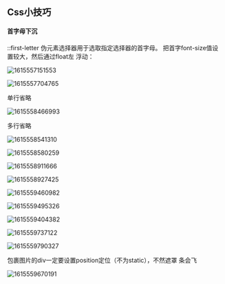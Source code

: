 

## Css小技巧

#### 首字母下沉

 ::first-letter 伪元素选择器⽤于选取指定选择器的⾸字⺟。  把⾸字font-size值设置较⼤，然后通过float左 浮动： 

![1615557151553](C:\Users\admin\AppData\Roaming\Typora\typora-user-images\1615557151553.png)

![1615557704765](C:\Users\admin\AppData\Roaming\Typora\typora-user-images\1615557704765.png)

单行省略

![1615558466993](D:\Note\class-advanced\vue-advanced\Css小技巧.assets\1615558466993.png)

多行省略

![1615558541310](D:\Note\class-advanced\vue-advanced\Css小技巧.assets\1615558541310.png)

![1615558580259](D:\Note\class-advanced\vue-advanced\Css小技巧.assets\1615558580259.png)

![1615558911666](D:\Note\class-advanced\vue-advanced\Css小技巧.assets\1615558911666.png)

![1615558927425](D:\Note\class-advanced\vue-advanced\Css小技巧.assets\1615558927425.png)

![1615559460982](D:\Note\class-advanced\vue-advanced\Css小技巧.assets\1615559460982.png)

![1615559495326](D:\Note\class-advanced\vue-advanced\Css小技巧.assets\1615559495326.png)

![1615559404382](D:\Note\class-advanced\vue-advanced\Css小技巧.assets\1615559404382.png)

![1615559737122](D:\Note\class-advanced\vue-advanced\Css小技巧.assets\1615559737122.png)

![1615559790327](D:\Note\class-advanced\vue-advanced\Css小技巧.assets\1615559790327.png)

 包裹图⽚的div⼀定要设置position定位（不为static），不然遮罩 条会飞

 ![1615559670191](D:\Note\class-advanced\vue-advanced\Css小技巧.assets\1615559670191.png)